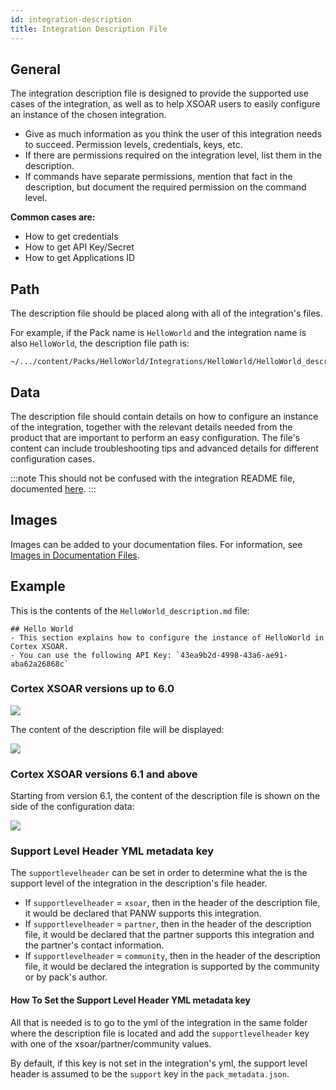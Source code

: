 ```yaml
---
id: integration-description
title: Integration Description File
---
```



## General
The integration description file is designed to provide the supported use cases of the integration, as well as to help XSOAR users to easily configure an instance of the chosen integration.  
* Give as much information as you think the user of this integration needs to succeed. Permission levels, credentials, keys, etc.  
* If there are permissions required on the integration level, list them in the description. 
* If commands have separate permissions, mention that fact in the description, but document the required permission on the command level.

**Common cases are:**

- How to get credentials
- How to get API Key/Secret
- How to get Applications ID


## Path
The description file should be placed along with all of the integration's files. 

For example, if the Pack name is `HelloWorld` and the integration name is also `HelloWorld`, the description file path is:
```
~/.../content/Packs/HelloWorld/Integrations/HelloWorld/HelloWorld_description.md
```


## Data
The description file should contain details on how to configure an instance of the integration, together with the relevant details needed from the product that are important to perform an easy configuration.
The file's content can include troubleshooting tips and advanced details for different configuration cases.

:::note 
This should not be confused with the integration README file, documented [here](../documentation/readme_file).
:::

## Images
Images can be added to your documentation files. For information, see  [Images in Documentation Files](https://xsoar.pan.dev/docs/documentation/images_in_documentation_files). 


## Example
This is the contents of the `HelloWorld_description.md` file:
```
## Hello World
- This section explains how to configure the instance of HelloWorld in Cortex XSOAR.
- You can use the following API Key: `43ea9b2d-4998-43a6-ae91-aba62a26868c`
```

### Cortex XSOAR versions up to 6.0


![](/doc_imgs/integrations/description_question_mark.png)

The content of the description file will be displayed:

![](/doc_imgs/integrations/description.md_example.png)

### Cortex XSOAR versions 6.1 and above

Starting from version 6.1, the content of the description file is shown on the side of the configuration data:

![](/doc_imgs/integrations/integration-config-panel-61.png)

### Support Level Header YML metadata key
The `supportlevelheader` can be set in order to determine what the is the support level of the integration in the description's file header.
* If `supportlevelheader` = `xsoar`, then in the header of the description file, it would be declared that PANW supports this integration.
* If `supportlevelheader` = `partner`, then in the header of the description file, it would be declared that the partner supports this integration and the partner's contact information.
* If `supportlevelheader` = `community`, then in the header of the description file, it would be declared the integration is supported by the community or by pack's author.

#### How To Set the Support Level Header YML metadata key
All that is needed is to go to the yml of the integration in the same folder where the description file is located and add the `supportlevelheader` key with one of the xsoar/partner/community values.

By default, if this key is not set in the integration's yml, the support level header is assumed to be the `support` key in the `pack_metadata.json`.